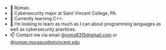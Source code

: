 - 👋 Roman.
- 👀 Cybersecurity major at Saint Vincent College, PA.
- 🌱 Currently learning C++.
- 💞️ I’m looking to learn as much as I can about programming languages as well as cybersecurity practices.
- 📫 Contact me via email @romo6315@gmail.com or @roman.morasco@stvincent.edu

<!---
rome6315/rome6315 is a ✨ special ✨ repository because its `README.md` (this file) appears on your GitHub profile.
You can click the Preview link to take a look at your changes.
--->
